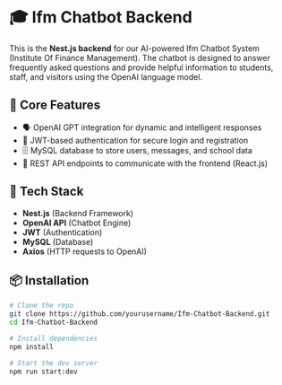 # 🎓 Ifm Chatbot Backend

This is the **Nest.js backend** for our AI-powered Ifm Chatbot System (Institute Of Finance Management). The chatbot is designed to answer frequently asked questions and provide helpful information to students, staff, and visitors using the OpenAI language model.

## 🧠 Core Features
- 🗣️ OpenAI GPT integration for dynamic and intelligent responses
- 🔐 JWT-based authentication for secure login and registration
- 🗄️ MySQL database to store users, messages, and school data
- 📡 REST API endpoints to communicate with the frontend (React.js)

## 🚀 Tech Stack
- **Nest.js** (Backend Framework)
- **OpenAI API** (Chatbot Engine)
- **JWT** (Authentication)
- **MySQL** (Database)
- **Axios** (HTTP requests to OpenAI)


## 📦 Installation

```bash
# Clone the repo
git clone https://github.com/yourusername/Ifm-Chatbot-Backend.git
cd Ifm-Chatbot-Backend

# Install dependencies
npm install

# Start the dev server
npm run start:dev


